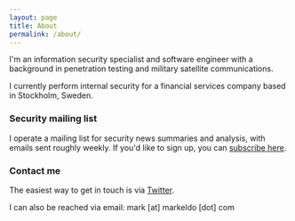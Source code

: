 ```yaml
---
layout: page
title: About
permalink: /about/
---
```


I'm an information security specialist and software engineer with a background in penetration testing and military satellite communications. 

I currently perform internal security for a financial services company based in Stockholm, Sweden.

### Security mailing list

I operate a mailing list for security news summaries and analysis, with emails sent roughly weekly. If you'd like to sign up, you can [subscribe here](http://eepurl.com/dlZTVv).

### Contact me

The easiest way to get in touch is via [Twitter](https://twitter.com/markeldo).

I can also be reached via email: mark [at] markeldo [dot] com